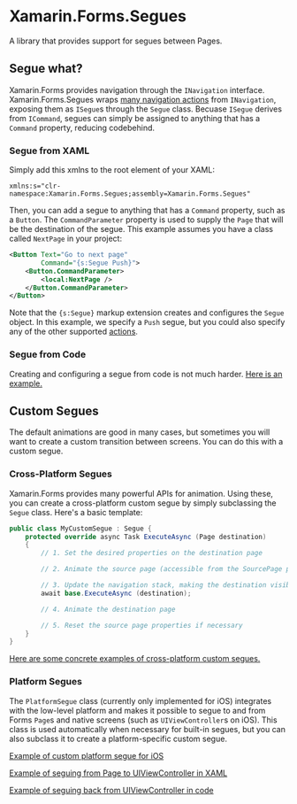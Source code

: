 # Xamarin.Forms.Segues

A library that provides support for segues between Pages.

## Segue what?

Xamarin.Forms provides navigation through the `INavigation` interface. Xamarin.Forms.Segues wraps [many navigation actions](https://github.com/chkn/Xamarin.Forms.Segues/blob/master/Xamarin.Forms.Segues/SegueAction.cs) from `INavigation`, exposing them as `ISegue`s through the `Segue` class. Becuase `ISegue` derives from `ICommand`, segues can simply be assigned to anything that has a `Command` property, reducing codebehind.

### Segue from XAML

Simply add this xmlns to the root element of your XAML:

```
xmlns:s="clr-namespace:Xamarin.Forms.Segues;assembly=Xamarin.Forms.Segues"
```

Then, you can add a segue to anything that has a `Command` property, such as a `Button`. The `CommandParameter` property is used to supply the `Page` that will be the destination of the segue. This example assumes you have a class called `NextPage` in your project:

```XML
<Button Text="Go to next page"
        Command="{s:Segue Push}">
    <Button.CommandParameter>
		<local:NextPage />
    </Button.CommandParameter>
</Button>
```

Note that the `{s:Segue}` markup extension creates and configures the `Segue` object. In this example, we specify a `Push` segue, but you could also specify any of the other supported [actions](https://github.com/chkn/Xamarin.Forms.Segues/blob/master/Xamarin.Forms.Segues/SegueAction.cs).

### Segue from Code

Creating and configuring a segue from code is not much harder. [Here is an example.](https://github.com/chkn/Xamarin.Forms.Segues/blob/master/Sample/Shared/Pages/SeguePage.xaml.cs#L16)

## Custom Segues

The default animations are good in many cases, but sometimes you will want to create a custom transition between screens. You can do this with a custom segue.

### Cross-Platform Segues

Xamarin.Forms provides many powerful APIs for animation. Using these, you can create a cross-platform custom segue by simply subclassing the `Segue` class. Here's a basic template:

```csharp
public class MyCustomSegue : Segue {
    protected override async Task ExecuteAsync (Page destination)
    {
        // 1. Set the desired properties on the destination page

        // 2. Animate the source page (accessible from the SourcePage property)

        // 3. Update the navigation stack, making the destination visible
        await base.ExecuteAsync (destination);

        // 4. Animate the destination page

        // 5. Reset the source page properties if necessary
    }
}
```

[Here are some concrete examples of cross-platform custom segues.](https://github.com/chkn/Xamarin.Forms.Segues/tree/master/Sample/Shared/Custom%20Segues)

### Platform Segues

The `PlatformSegue` class (currently only implemented for iOS) integrates with the low-level platform and makes it possible to segue to and from Forms `Page`s and native screens (such as `UIViewController`s on iOS). This class is used automatically when necessary for built-in segues, but you can also subclass it to create a platform-specific custom segue.

[Example of custom platform segue for iOS](https://github.com/chkn/Xamarin.Forms.Segues/blob/master/Sample/iOS/GateSegue.cs)

[Example of seguing from Page to UIViewController in XAML](https://github.com/chkn/Xamarin.Forms.Segues/blob/master/Sample/Shared/Pages/SeguePage.xaml#L14-L35)

[Example of seguing back from UIViewController in code](https://github.com/chkn/Xamarin.Forms.Segues/blob/master/Sample/iOS/NativeSegueDest.cs#L15)